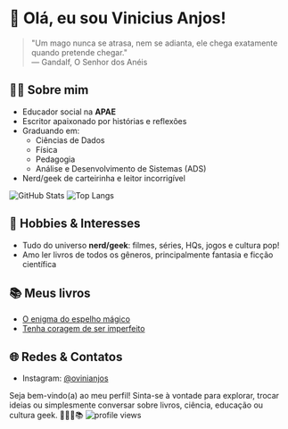 # 👋 Olá, eu sou Vinicius Anjos!

> "Um mago nunca se atrasa, nem se adianta, ele chega exatamente quando pretende chegar."  
> — Gandalf, O Senhor dos Anéis

## 👨‍🏫 Sobre mim

- Educador social na **APAE**
- Escritor apaixonado por histórias e reflexões
- Graduando em:
  - Ciências de Dados
  - Física
  - Pedagogia
  - Análise e Desenvolvimento de Sistemas (ADS)
- Nerd/geek de carteirinha e leitor incorrigível

<img src="https://github-readme-stats.vercel.app/api?username=vanjosa&show_icons=true" alt="GitHub Stats" />
<img src="https://github-readme-stats.vercel.app/api/top-langs/?username=vanjosa&layout=compact" alt="Top Langs" />


## 🚀 Hobbies & Interesses

- Tudo do universo **nerd/geek**: filmes, séries, HQs, jogos e cultura pop!
- Amo ler livros de todos os gêneros, principalmente fantasia e ficção científica

## 📚 Meus livros

- [O enigma do espelho mágico](https://loja.uiclap.com/titulo/ua35763/)
- [Tenha coragem de ser imperfeito](https://loja.uiclap.com/titulo/ua38531/)

## 🌐 Redes & Contatos

- Instagram: [@ovinianjos](https://www.instagram.com/ovinianjos/)

Seja bem-vindo(a) ao meu perfil! Sinta-se à vontade para explorar, trocar ideias ou simplesmente conversar sobre livros, ciência, educação ou cultura geek. 🚀🧙‍♂️📚 <img src="https://komarev.com/ghpvc/?username=vanjosa&label=Visits" alt="profile views" />
